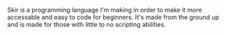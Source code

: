 Skir is a programming language I'm making in order to make it more accessable and easy to code for beginners. It's made from the ground up and is made for those with little to no scripting abilities.
